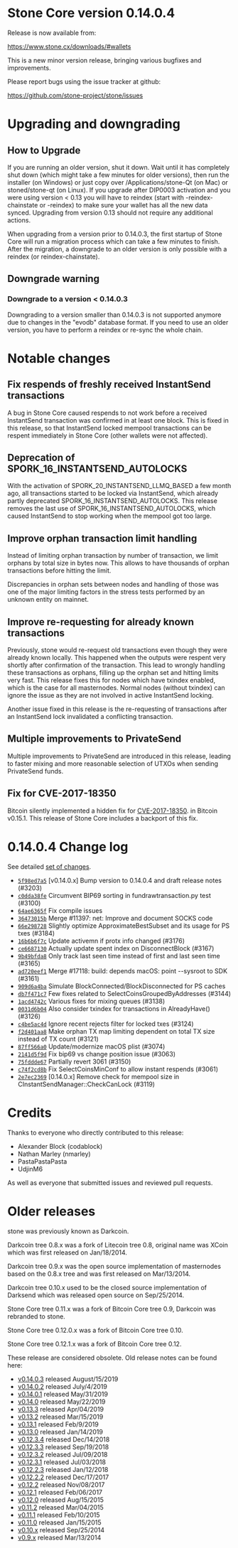 Stone Core version 0.14.0.4
==========================

Release is now available from:

  <https://www.stone.cx/downloads/#wallets>

This is a new minor version release, bringing various bugfixes and improvements.

Please report bugs using the issue tracker at github:

  <https://github.com/stone-project/stone/issues>


Upgrading and downgrading
=========================

How to Upgrade
--------------

If you are running an older version, shut it down. Wait until it has completely
shut down (which might take a few minutes for older versions), then run the
installer (on Windows) or just copy over /Applications/stone-Qt (on Mac) or
stoned/stone-qt (on Linux). If you upgrade after DIP0003 activation and you were
using version < 0.13 you will have to reindex (start with -reindex-chainstate
or -reindex) to make sure your wallet has all the new data synced. Upgrading from
version 0.13 should not require any additional actions.

When upgrading from a version prior to 0.14.0.3, the
first startup of Stone Core will run a migration process which can take a few minutes
to finish. After the migration, a downgrade to an older version is only possible with
a reindex (or reindex-chainstate).

Downgrade warning
-----------------

### Downgrade to a version < 0.14.0.3

Downgrading to a version smaller than 0.14.0.3 is not supported anymore due to changes
in the "evodb" database format. If you need to use an older version, you have to perform
a reindex or re-sync the whole chain.

Notable changes
===============

Fix respends of freshly received InstantSend transactions
---------------------------------------------------------

A bug in Stone Core caused respends to not work before a received InstantSend transaction was confirmed in at least
one block. This is fixed in this release, so that InstantSend locked mempool transactions can be
respent immediately in Stone Core (other wallets were not affected).

Deprecation of SPORK_16_INSTANTSEND_AUTOLOCKS
---------------------------------------------

With the activation of SPORK_20_INSTANTSEND_LLMQ_BASED a few month ago, all transactions started to be locked via
InstantSend, which already partly deprecated SPORK_16_INSTANTSEND_AUTOLOCKS. This release removes the last use
of SPORK_16_INSTANTSEND_AUTOLOCKS, which caused InstantSend to stop working when the mempool got too large.

Improve orphan transaction limit handling
-----------------------------------------

Instead of limiting orphan transaction by number of transaction, we limit orphans by total size in bytes
now. This allows to have thousands of orphan transactions before hitting the limit.

Discrepancies in orphan sets between nodes and handling of those was one of the major limiting factors in
the stress tests performed by an unknown entity on mainnet.

Improve re-requesting for already known transactions
----------------------------------------------------

Previously, stone would re-request old transactions even though they were already known locally. This
happened when the outputs were respent very shortly after confirmation of the transaction. This lead to
wrongly handling these transactions as orphans, filling up the orphan set and hitting limits very fast.
This release fixes this for nodes which have txindex enabled, which is the case for all masternodes. Normal
nodes (without txindex) can ignore the issue as they are not involved in active InstantSend locking.

Another issue fixed in this release is the re-requesting of transactions after an InstantSend lock invalidated
a conflicting transaction.

Multiple improvements to PrivateSend
------------------------------------

Multiple improvements to PrivateSend are introduced in this release, leading to faster mixing and more
reasonable selection of UTXOs when sending PrivateSend funds.

Fix for CVE-2017-18350
----------------------

Bitcoin silently implemented a hidden fix for [CVE-2017-18350](https://lists.linuxfoundation.org/pipermail/bitcoin-dev/2019-November/017453.html).
in Bitcoin v0.15.1. This release of Stone Core includes a backport of this fix.


0.14.0.4 Change log
===================

See detailed [set of changes](https://github.com/stone-project/stone/compare/v0.14.0.3...stone-project:v0.14.0.4).

- [`5f98ed7a5`](https://github.com/stone-project/stone/commit/5f98ed7a5) [v0.14.0.x] Bump version to 0.14.0.4 and draft release notes (#3203)
- [`c0dda38fe`](https://github.com/stone-project/stone/commit/c0dda38fe) Circumvent BIP69 sorting in fundrawtransaction.py test (#3100)
- [`64ae6365f`](https://github.com/stone-project/stone/commit/64ae6365f) Fix compile issues
- [`36473015b`](https://github.com/stone-project/stone/commit/36473015b) Merge #11397: net: Improve and document SOCKS code
- [`66e298728`](https://github.com/stone-project/stone/commit/66e298728) Slightly optimize ApproximateBestSubset and its usage for PS txes (#3184)
- [`16b6b6f7c`](https://github.com/stone-project/stone/commit/16b6b6f7c) Update activemn if protx info changed (#3176)
- [`ce6687130`](https://github.com/stone-project/stone/commit/ce6687130) Actually update spent index on DisconnectBlock (#3167)
- [`9b49bfda8`](https://github.com/stone-project/stone/commit/9b49bfda8) Only track last seen time instead of first and last seen time (#3165)
- [`ad720eef1`](https://github.com/stone-project/stone/commit/ad720eef1) Merge #17118: build: depends macOS: point --sysroot to SDK (#3161)
- [`909d6a4ba`](https://github.com/stone-project/stone/commit/909d6a4ba) Simulate BlockConnected/BlockDisconnected for PS caches
- [`db7f471c7`](https://github.com/stone-project/stone/commit/db7f471c7) Few fixes related to SelectCoinsGroupedByAddresses (#3144)
- [`1acd4742c`](https://github.com/stone-project/stone/commit/1acd4742c) Various fixes for mixing queues (#3138)
- [`0031d6b04`](https://github.com/stone-project/stone/commit/0031d6b04) Also consider txindex for transactions in AlreadyHave() (#3126)
- [`c4be5ac4d`](https://github.com/stone-project/stone/commit/c4be5ac4d) Ignore recent rejects filter for locked txes (#3124)
- [`f2d401aa8`](https://github.com/stone-project/stone/commit/f2d401aa8) Make orphan TX map limiting dependent on total TX size instead of TX count (#3121)
- [`87ff566a0`](https://github.com/stone-project/stone/commit/87ff566a0) Update/modernize macOS plist (#3074)
- [`2141d5f9d`](https://github.com/stone-project/stone/commit/2141d5f9d) Fix bip69 vs change position issue (#3063)
- [`75fddde67`](https://github.com/stone-project/stone/commit/75fddde67) Partially revert 3061 (#3150)
- [`c74f2cd8b`](https://github.com/stone-project/stone/commit/c74f2cd8b) Fix SelectCoinsMinConf to allow instant respends (#3061)
- [`2e7ec2369`](https://github.com/stone-project/stone/commit/2e7ec2369) [0.14.0.x] Remove check for mempool size in CInstantSendManager::CheckCanLock (#3119)

Credits
=======

Thanks to everyone who directly contributed to this release:

- Alexander Block (codablock)
- Nathan Marley (nmarley)
- PastaPastaPasta
- UdjinM6

As well as everyone that submitted issues and reviewed pull requests.

Older releases
==============

stone was previously known as Darkcoin.

Darkcoin tree 0.8.x was a fork of Litecoin tree 0.8, original name was XCoin
which was first released on Jan/18/2014.

Darkcoin tree 0.9.x was the open source implementation of masternodes based on
the 0.8.x tree and was first released on Mar/13/2014.

Darkcoin tree 0.10.x used to be the closed source implementation of Darksend
which was released open source on Sep/25/2014.

Stone Core tree 0.11.x was a fork of Bitcoin Core tree 0.9,
Darkcoin was rebranded to stone.

Stone Core tree 0.12.0.x was a fork of Bitcoin Core tree 0.10.

Stone Core tree 0.12.1.x was a fork of Bitcoin Core tree 0.12.

These release are considered obsolete. Old release notes can be found here:

- [v0.14.0.3](https://github.com/stone-project/stone/blob/master/doc/release-notes/stone/release-notes-0.14.0.3.md) released August/15/2019
- [v0.14.0.2](https://github.com/stone-project/stone/blob/master/doc/release-notes/stone/release-notes-0.14.0.2.md) released July/4/2019
- [v0.14.0.1](https://github.com/stone-project/stone/blob/master/doc/release-notes/stone/release-notes-0.14.0.1.md) released May/31/2019
- [v0.14.0](https://github.com/stone-project/stone/blob/master/doc/release-notes/stone/release-notes-0.14.0.md) released May/22/2019
- [v0.13.3](https://github.com/stone-project/stone/blob/master/doc/release-notes/stone/release-notes-0.13.3.md) released Apr/04/2019
- [v0.13.2](https://github.com/stone-project/stone/blob/master/doc/release-notes/stone/release-notes-0.13.2.md) released Mar/15/2019
- [v0.13.1](https://github.com/stone-project/stone/blob/master/doc/release-notes/stone/release-notes-0.13.1.md) released Feb/9/2019
- [v0.13.0](https://github.com/stone-project/stone/blob/master/doc/release-notes/stone/release-notes-0.13.0.md) released Jan/14/2019
- [v0.12.3.4](https://github.com/stone-project/stone/blob/master/doc/release-notes/stone/release-notes-0.12.3.4.md) released Dec/14/2018
- [v0.12.3.3](https://github.com/stone-project/stone/blob/master/doc/release-notes/stone/release-notes-0.12.3.3.md) released Sep/19/2018
- [v0.12.3.2](https://github.com/stone-project/stone/blob/master/doc/release-notes/stone/release-notes-0.12.3.2.md) released Jul/09/2018
- [v0.12.3.1](https://github.com/stone-project/stone/blob/master/doc/release-notes/stone/release-notes-0.12.3.1.md) released Jul/03/2018
- [v0.12.2.3](https://github.com/stone-project/stone/blob/master/doc/release-notes/stone/release-notes-0.12.2.3.md) released Jan/12/2018
- [v0.12.2.2](https://github.com/stone-project/stone/blob/master/doc/release-notes/stone/release-notes-0.12.2.2.md) released Dec/17/2017
- [v0.12.2](https://github.com/stone-project/stone/blob/master/doc/release-notes/stone/release-notes-0.12.2.md) released Nov/08/2017
- [v0.12.1](https://github.com/stone-project/stone/blob/master/doc/release-notes/stone/release-notes-0.12.1.md) released Feb/06/2017
- [v0.12.0](https://github.com/stone-project/stone/blob/master/doc/release-notes/stone/release-notes-0.12.0.md) released Aug/15/2015
- [v0.11.2](https://github.com/stone-project/stone/blob/master/doc/release-notes/stone/release-notes-0.11.2.md) released Mar/04/2015
- [v0.11.1](https://github.com/stone-project/stone/blob/master/doc/release-notes/stone/release-notes-0.11.1.md) released Feb/10/2015
- [v0.11.0](https://github.com/stone-project/stone/blob/master/doc/release-notes/stone/release-notes-0.11.0.md) released Jan/15/2015
- [v0.10.x](https://github.com/stone-project/stone/blob/master/doc/release-notes/stone/release-notes-0.10.0.md) released Sep/25/2014
- [v0.9.x](https://github.com/stone-project/stone/blob/master/doc/release-notes/stone/release-notes-0.9.0.md) released Mar/13/2014

